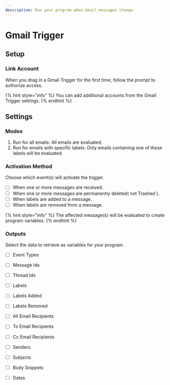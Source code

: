 ```yaml
---
description: Run your program when Gmail messages change.
---
```


# Gmail Trigger

## Setup

### Link Account

When you drag in a Gmail Trigger for the first time, follow the prompt to authorize access.

{% hint style="info" %}
You can add additional accounts from the Gmail Trigger settings.
{% endhint %}

## Settings

### Modes

1. Run for all emails: All emails are evaluated.
2. Run for emails with specific labels: Only emails containing one of these labels will be evaluated.

### Activation Method

Choose which event\(s\) will activate the trigger.

* [ ] When one or more messages are received.
* [ ] When one or more messages are permanently deleted\( not Trashed \).
* [ ] When labels are added to a message.
* [ ] When labels are removed from a message.

{% hint style="info" %}
The affected message\(s\) will be evaluated to create program variables. 
{% endhint %}

### Outputs

Select the data to retrieve as variables for your program.

* [ ] Event Types
* [ ] Message Ids
* [ ] Thread Ids
* [ ] Labels
* [ ] Labels Added
* [ ] Labels Removed
* [ ] All Email Recipients
* [ ] To Email Recipients
* [ ] Cc Email Recipients
* [ ] Senders
* [ ] Subjects
* [ ] Body Snippets
* [ ] Dates

